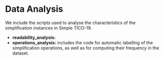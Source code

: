 # Data Analysis

We include the scripts used to analyse the characteristics of the simplification instances in Simple TICO-19.

- **readability_analysis:**
- **operations_analysis:** includes the code for automatic labelling of the simplification operations, as well as for computing their frequency in the dataset.